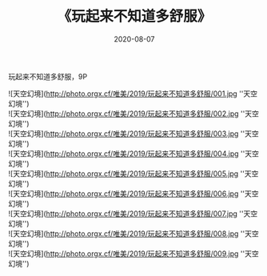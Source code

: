 ﻿---
layout: post
title:  《玩起来不知道多舒服》
date:   2020-08-07
image: http://photo.orgx.cf/唯美/2019/玩起来不知道多舒服/000.jpg
categories: [美女, 性感, 泳衣]
---

玩起来不知道多舒服，9P

![天空幻境](http://photo.orgx.cf/唯美/2019/玩起来不知道多舒服/001.jpg ''天空幻境'') <br>
![天空幻境](http://photo.orgx.cf/唯美/2019/玩起来不知道多舒服/002.jpg ''天空幻境'') <br>
![天空幻境](http://photo.orgx.cf/唯美/2019/玩起来不知道多舒服/003.jpg ''天空幻境'') <br>
![天空幻境](http://photo.orgx.cf/唯美/2019/玩起来不知道多舒服/004.jpg ''天空幻境'') <br>
![天空幻境](http://photo.orgx.cf/唯美/2019/玩起来不知道多舒服/005.jpg ''天空幻境'') <br>
![天空幻境](http://photo.orgx.cf/唯美/2019/玩起来不知道多舒服/006.jpg ''天空幻境'') <br>
![天空幻境](http://photo.orgx.cf/唯美/2019/玩起来不知道多舒服/007.jpg ''天空幻境'') <br>
![天空幻境](http://photo.orgx.cf/唯美/2019/玩起来不知道多舒服/008.jpg ''天空幻境'') <br>
![天空幻境](http://photo.orgx.cf/唯美/2019/玩起来不知道多舒服/009.jpg ''天空幻境'') <br>
